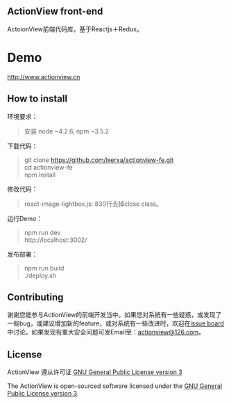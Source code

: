 ## ActionView front-end

ActoionView前端代码库，基于Reactjs＋Redux。

# Demo

http://www.actionview.cn  

## How to install

环境要求：
> 安装 node ~4.2.6, npm ~3.5.2

下载代码：  
> git clone https://github.com/lxerxa/actionview-fe.git  
> cd actionview-fe  
> npm install  

修改代码：  
> react-image-lightbox.js: 830行去掉close class。  

运行Demo：  
> npm run dev  
> http://localhost:3002/   

发布部署：  
> npm run build  
> ./deploy.sh  

## Contributing

谢谢您能参与ActionView的前端开发当中。如果您对系统有一些疑惑，或发现了一些bug，或建议增加新的feature，或对系统有一些改进时，欢迎在[issue board](https://github.com/lxerxa/actionview/issues)中讨论。如果发现有重大安全问题可发Email至：actionview@126.com。

## License

ActionView 遵从许可证 [GNU General Public License version 3](http://www.gnu.org/licenses/gpl-3.0.html)

The ActionView is open-sourced software licensed under the [GNU General Public License version 3](http://www.gnu.org/licenses/gpl-3.0.html).
